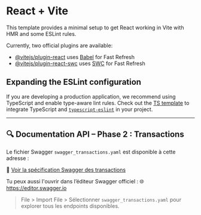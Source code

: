 # React + Vite

This template provides a minimal setup to get React working in Vite with HMR and some ESLint rules.

Currently, two official plugins are available:

- [@vitejs/plugin-react](https://github.com/vitejs/vite-plugin-react/blob/main/packages/plugin-react/README.md) uses [Babel](https://babeljs.io/) for Fast Refresh
- [@vitejs/plugin-react-swc](https://github.com/vitejs/vite-plugin-react-swc) uses [SWC](https://swc.rs/) for Fast Refresh

## Expanding the ESLint configuration

If you are developing a production application, we recommend using TypeScript and enable type-aware lint rules. Check out the [TS template](https://github.com/vitejs/vite/tree/main/packages/create-vite/template-react-ts) to integrate TypeScript and [`typescript-eslint`](https://typescript-eslint.io) in your project.

---

## 🔍 Documentation API – Phase 2 : Transactions

Le fichier Swagger `swagger_transactions.yaml` est disponible à cette adresse :

📄 [Voir la spécification Swagger des transactions](./public/swagger/swagger_transactions.yaml)

Tu peux aussi l'ouvrir dans l’éditeur Swagger officiel :
🌐 https://editor.swagger.io

> File > Import File > Sélectionner `swagger_transactions.yaml` pour explorer tous les endpoints disponibles.


